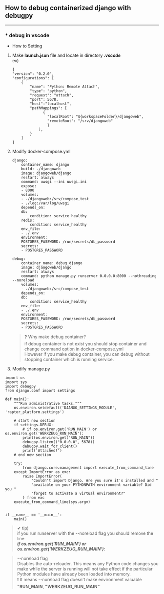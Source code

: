 ## How to debug containerized django with debugpy
---
### * debug in vscode 

- How to Setting

1.  Make **launch.json** file and locate in directory ***.vscode***
<br> ex)<br>
    ```
    {
    "version": "0.2.0",
    "configurations": [
        {
            "name": "Python: Remote Attach",
            "type": "python",
            "request": "attach",
            "port": 5678,
            "host":"localhost",
            "pathMappings": [
                  {
                    "localRoot": "${workspaceFolder}/djangoweb",
                    "remoteRoot": "/srv/djangoweb"
                    }
                ],
            }
        ]
    }
    ```
2. Modify docker-compose.yml 
    ```
    django:
        container_name: django
        build: ./djangoweb
        image: djangoweb/django
        restart: always
        command: uwsgi --ini uwsgi.ini
        expose:
        - 8000
        volumes:
        - ./djangoweb:/srv/compose_test
        - ./log:/var/log/uwsgi
        depends_on:
        db:
            condition: service_healthy
        redis:
            condition: service_healthy
        env_file:
        - ./.env
        environment:
        POSTGRES_PASSWORD: /run/secrets/db_password
        secrets:
        - POSTGRES_PASSWORD
        
    debug:
        container_name: debug_django
        image: djangoweb/django
        restart: always
        command: python manage.py runserver 0.0.0.0:8000 --nothreading --noreload
        volumes:
        - ./djangoweb:/src/compose_test
        depends_on:
        db:
            condition: service_healthy
        env_file:
        - ./.env
        environment:
        POSTGRES_PASSWORD: /run/secrets/db_password
        secrets:
        - POSTGRES_PASSWORD
    ``` 
    >❓ Why make debug container?<br>
        if debug container is not exist you should stop container and change command option in docker-compose.yml<br>
        However if you make debug container, you can debug without stopping container which is running service.
    > 

3. Modify manage.py
```
import os
import sys
import debugpy
from django.conf import settings

def main():
    """Run administrative tasks."""
    os.environ.setdefault('DJANGO_SETTINGS_MODULE', 'raptor_platform.settings')

    # start new section
    if settings.DEBUG:
        # if os.environ.get('RUN_MAIN') or os.environ.get('WERKZEUG_RUN_MAIN'):
        print(os.environ.get("RUN_MAIN"))
        debugpy.listen(("0.0.0.0", 5678))
        debugpy.wait_for_client()
        print('Attached!')
    # end new section

    try:
        from django.core.management import execute_from_command_line
    except ImportError as exc:
        raise ImportError(
            "Couldn't import Django. Are you sure it's installed and "
            "available on your PYTHONPATH environment variable? Did you "
            "forget to activate a virtual environment?"
        ) from exc
    execute_from_command_line(sys.argv)


if __name__ == '__main__':
    main()

```

>✔ tip)<br> 
if you run runserver with the --noreload flag you should remove the line<br> ***if os.environ.get('RUN_MAIN') or os.environ.get('WERKZEUG_RUN_MAIN'):***

> --noreload flag <br>
Disables the auto-reloader. This means any Python code changes you make while the server is running will not take effect if the particular Python modules have already been loaded into memory.
<br>❗ It means --noreload flag doesn't make environment valuable **"RUN_MAIN**, **"WERKZEUG_RUN_MAIN"**


